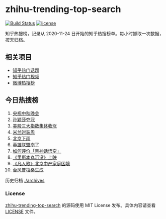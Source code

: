 # zhihu-trending-top-search

[![Build Status](https://github.com/justjavac/zhihu-trending-top-search/workflows/ci/badge.svg?branch=main)](https://github.com/justjavac/zhihu-trending-top-search/actions)
[![license](https://img.shields.io/github/license/justjavac/zhihu-trending-top-search)](https://github.com/justjavac/zhihu-trending-top-search/blob/main/LICENSE)

知乎热搜榜，记录从 2020-11-24 日开始的知乎热搜榜单。每小时抓取一次数据，按天[归档](./archives)。

## 相关项目

- [知乎热门话题](https://github.com/justjavac/zhihu-trending-hot-questions)
- [知乎热门视频](https://github.com/justjavac/zhihu-trending-hot-video)
- [微博热搜榜](https://github.com/justjavac/weibo-trending-hot-search)

## 今日热搜榜

<!-- BEGIN -->
<!-- 最后更新时间 Sat Sep 21 2024 07:11:58 GMT+0800 (China Standard Time) -->

1. [央视中秋晚会](https://www.zhihu.com/search?q=%E5%A4%AE%E8%A7%86%E4%B8%AD%E7%A7%8B%E6%99%9A%E4%BC%9A)
1. [孙颖莎夺冠](https://www.zhihu.com/search?q=%E5%AD%99%E9%A2%96%E8%8E%8E%E5%A4%BA%E5%86%A0)
1. [美股三大指数集体收涨](https://www.zhihu.com/search?q=%E7%BE%8E%E8%82%A1%E4%B8%89%E5%A4%A7%E6%8C%87%E6%95%B0%E9%9B%86%E4%BD%93%E6%94%B6%E6%B6%A8)
1. [米兰时装周](https://www.zhihu.com/search?q=%E7%B1%B3%E5%85%B0%E6%97%B6%E8%A3%85%E5%91%A8)
1. [北京下雨](https://www.zhihu.com/search?q=%E5%8C%97%E4%BA%AC%E4%B8%8B%E9%9B%A8)
1. [英雄联盟崩了](https://www.zhihu.com/search?q=%E8%8B%B1%E9%9B%84%E8%81%94%E7%9B%9F%E5%B4%A9%E4%BA%86)
1. [如何评价「黑神话悟空」](https://www.zhihu.com/search?q=%E5%A6%82%E4%BD%95%E8%AF%84%E4%BB%B7%E3%80%8C%E9%BB%91%E7%A5%9E%E8%AF%9D%E6%82%9F%E7%A9%BA%E3%80%8D)
1. [《里斯本丸沉没》上映](https://www.zhihu.com/search?q=%E3%80%8A%E9%87%8C%E6%96%AF%E6%9C%AC%E4%B8%B8%E6%B2%89%E6%B2%A1%E3%80%8B%E4%B8%8A%E6%98%A0)
1. [《凡人歌》北京中产家庭困境](https://www.zhihu.com/search?q=%E3%80%8A%E5%87%A1%E4%BA%BA%E6%AD%8C%E3%80%8B%E5%8C%97%E4%BA%AC%E4%B8%AD%E4%BA%A7%E5%AE%B6%E5%BA%AD%E5%9B%B0%E5%A2%83)
1. [台风普拉桑生成](https://www.zhihu.com/search?q=%E5%8F%B0%E9%A3%8E%E6%99%AE%E6%8B%89%E6%A1%91%E7%94%9F%E6%88%90)

<!-- END -->

历史归档 [./archives](./archives)

### License

[zhihu-trending-top-search](https://github.com/justjavac/zhihu-trending-top-search) 的源码使用 MIT License
发布。具体内容请查看 [LICENSE](./LICENSE) 文件。
